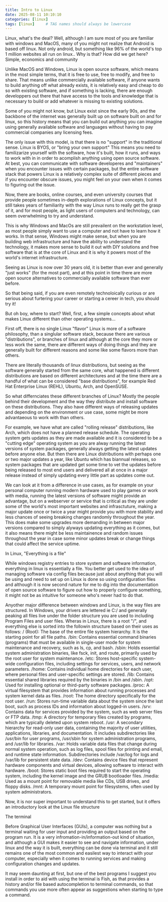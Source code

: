 ```yaml
---
title: Intro to Linux
date: 2025-08-11 10:10:10
categories: [linux]
tags: [linux]     # TAG names should always be lowercase
---
```

Linux, what's the deal?
Well, although I am sure most of you are familiar with windows and MacOS, many of you might not realize that Android is based off linux.
Not only android, but something like 96% of the world's top 1 million websites all run on linux..
Why is that? How did we get here?
Simple, economics and community

Unlike MacOS and Windows, Linux is open source software, which means in the most simple terms, that it is free to use, free to modify, and free to share.
That means unlike commercially available software, if anyone wants to build anything off what already exists, it is relatively easy and cheap to do so with existing software, and if something is lacking, there are enough developpers out there that have access to the tools and knowledge that is necessary to build or add whatever is missing to existing solutions.

Some of you might not know, but Linux exist since the early 90s, and the backbone of the internet was generally built up on software built on and for linux, so this history means that you can build out anything you can imagine using generally available software and languages without having to pay commercial companies any licensing fees.

The only issue with this model, is that there is no "support" in the traditional sense. Linux is BYOS, or "bring your own support"
This means you need to familizarize yourself with the software, how it's built, how it runs, and ways to work with in in order to acomplish anything using open source software. At best, you can communicate with software developeres and "maintainers" when you encounter issues with certain packages, but the entire software stack that powers Linux is a relatively complex suite of different pieces and if you encounter obscure issues, you might feel on your own when it comes to figuring out the issue.

Now, there are books, online courses, and even university courses that provide people sometimes in-depth explorations of Linux concepts, but it still takes years of familiarity with the way Linux runs to really get the grasp of it, and for most people, as light users of computers and technology, can seem overwhelming to try and understand.

This is why Windows and MacOs are still prevailent on the workstation level, as most people simply want to use a computer and not have to learn how it works. In that sense, Windows might make sense, but when you are building web infrastructure and have the ability to understand the technology, it makes more sense to build it out with DIY solutions and free software that is at the core of Linux and it is why it powers most of the world's internet infrastructure.

Seeing as Linux is now over 30 years old, it is better than ever and generally "just works" (for the most part), and at this point in time there are more open source alternatives to commercially available software than ever before.

So that being said, if you are even remotely technoloically curious or are serious about furtering your career or starting a cereer in tech, you should try it!

But oh boy, where to start?
Well, first, a few simple concepts about what makes Linux different than other operating systems...

First off, there is no single Linux "flavor"
Linux is more of a software philosophy, than a singlular software stack, because there are various "distributions", or branches of linux and although at the core they more or less work the same, there are different ways of doing things and they are generally built for different reasons and some like some flavors more than others.

There are literally thousands of linux distributions, but seeing as the software generally started from the same core, what happened is different distributions are based on different architectures and at the time there are a handful of what can be considered "base distributions", for example Red Hat Enterprise Linux (REHL), Ubuntu, Arch, and OpenSUSE.

So what differnciates these different branches of Linux? Mostly the people behind their development and the way they distribute and install software on these distributions. They also have different ways of releasing updates and depending on the environment or use case, some might be more advantaeous to work with than others.

For example, we have what are called "rolling release" distributions, like Arch, which does not have a planned release schedule. The operating system gets updates as they are made available and it is considered to be a "cutting edge" operating system as you are alway running the latest versions of system packages, generally always getting the latest updates before anyone else. But then there are Linux distributions with perhaps one or two major updates a year, like Ubuntu which has biannual releases, so system packages that are updated get some time to vet the updates before being released to most end users and delivered all at once in a major release instead of simply updating every little part as updates come out.

We can look at it from a difference in use cases, as for example on your personal computer running modern hardware used to play games or work with media, running the latest versions of software might provide an advantage, but on a webserver or service that is critical as they are under some of the world's most important websites and infrasctuture, making a major update once or twice a year might provide you with more stability and less chances of seeing breaking changes randomly throughout the year. This does make some upgrades more demanding in between major versions compared to simply alyways updating everything as it comes, but it also means there might be less maintainence and random issues throughout the year in case some minor updates break or change things that could affect the service uptime.

In Linux, "Everything is a file"

While windows registry entries to store system and software information, everything in linux is essentially a file. You better get used to the idea of managing software via config files because just about anything that you will be using and need to set up on Linux is done so using configuration files and although it is now second nature for me to dig into the documentation of open source software to figure out how to properly configure something, it might not be as intuitive for someone who's never had to do that.

Anyother major difference between windows and Linux, is the way files are structured. In Windows, your drivers are lettered ie C:/ and generally peaking all files live under the folder structure you are used to including Program Files and user files. Wheras in Linux, there is a root "/", and everything else is sorted into the followin structure based on their uses as follows:
/ (Root): The base of the entire file system hierarchy.
 It is the starting point for all file paths.
/bin: Contains essential command binaries (programs) that must be available in single-user mode for system maintenance and recovery, such as ls, cp, and bash.
/sbin: Holds essential system administration binaries, like fsck, init, and route, primarily used by the root user for system maintenance.
/etc: Stores host-specific system-wide configuration files, including settings for services, users, and network parameters.
/home: Contains individual home directories for each user, where personal files and user-specific settings are stored.
/lib: Contains essential shared libraries required by the binaries in /bin and /sbin.
/opt: Used for installing optional or third-party software packages.
/proc: A virtual filesystem that provides information about running processes and system kernel data as files.
/root: The home directory specifically for the root user.
/run: Stores run-time variable data about the system since the last boot, such as process IDs and information about logged-in users.
/srv: Contains data for services provided by the system, such as web server files or FTP data.
/tmp: A directory for temporary files created by programs, which are typically deleted upon system reboot.
/usr: A secondary hierarchy for read-only user data, containing the majority of user utilities, applications, libraries, and documentation.
 It includes subdirectories like /usr/bin for user programs, /usr/sbin for system administration programs, and /usr/lib for libraries.
/var: Holds variable data files that change during normal system operation, such as log files, spool files for printing and email, and runtime state information.
 Subdirectories include /var/log for logs and /var/lib for persistent state data.
/dev: Contains device files that represent hardware components and virtual devices, allowing software to interact with hardware.
/boot: Stores static boot files required to start the operating system, including the kernel image and the GRUB bootloader files.
/media: Used as a mount point for removable media like CDs, USB drives, and floppy disks.
/mnt: A temporary mount point for filesystems, often used by system administrators.

Now, it is nor super important to understand this to get started, but it offers an introductory look at the Linux file structure

The terminal

Before Graphical User Interfaces (GUIs), a computer was nothing but a terminal waiting for user input and providing an output based on the program run. It is a very infromation-in/information-out kind of situation, and although a GUI makes it easier to see and navigate information, under linux and the way it is built, everything can be done via terminal and it still remains one of the most common and easilest way to interact with your computer, especially when it comes to running services and making configuration changes and updates.

It may seem daunting at first, but one of the best programs I suggest you install in order to aid with using the terminal is Fish, as that provides a history and/or file based autocompletion to terminal commands, so that commands you use more often appear as suggestions when starting to type a command.

